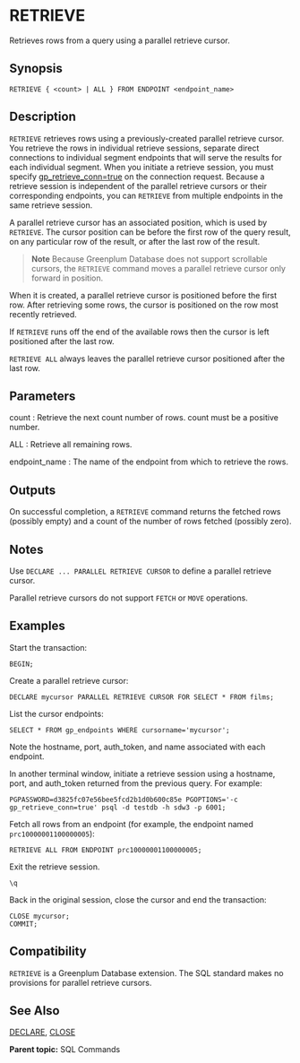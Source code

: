 # RETRIEVE

Retrieves rows from a query using a parallel retrieve cursor.

## Synopsis

``` {#sql_command_synopsis}
RETRIEVE { <count> | ALL } FROM ENDPOINT <endpoint_name>
```

## Description

`RETRIEVE` retrieves rows using a previously-created parallel retrieve cursor. You retrieve the rows in individual retrieve sessions, separate direct connections to individual segment endpoints that will serve the results for each individual segment. When you initiate a retrieve session, you must specify [gp_retrieve_conn=true](../config_params/guc-list.html#gp_retrieve_conn) on the connection request. Because a retrieve session is independent of the parallel retrieve cursors or their corresponding endpoints, you can `RETRIEVE` from multiple endpoints in the same retrieve session.

A parallel retrieve cursor has an associated position, which is used by `RETRIEVE`. The cursor position can be before the first row of the query result, on any particular row of the result, or after the last row of the result.

> **Note**
> Because Greenplum Database does not support scrollable cursors, the `RETRIEVE` command moves a parallel retrieve cursor only forward in position.

When it is created, a parallel retrieve cursor is positioned before the first row. After retrieving some rows, the cursor is positioned on the row most recently retrieved.

If `RETRIEVE` runs off the end of the available rows then the cursor is left positioned after the last row.

`RETRIEVE ALL` always leaves the parallel retrieve cursor positioned after the last row.

## Parameters

count
:   Retrieve the next count number of rows. count must be a positive number.

ALL
:   Retrieve all remaining rows.

endpoint_name
:   The name of the endpoint from which to retrieve the rows.

## Outputs

On successful completion, a `RETRIEVE` command returns the fetched rows (possibly empty) and a count of the number of rows fetched (possibly zero).

## Notes

Use `DECLARE ... PARALLEL RETRIEVE CURSOR` to define a parallel retrieve cursor.

Parallel retrieve cursors do not support `FETCH` or `MOVE` operations.

## Examples

Start the transaction:

```
BEGIN;
```

Create a parallel retrieve cursor:

```
DECLARE mycursor PARALLEL RETRIEVE CURSOR FOR SELECT * FROM films;
```

List the cursor endpoints:

```
SELECT * FROM gp_endpoints WHERE cursorname='mycursor';
```

Note the hostname, port, auth_token, and name associated with each endpoint.

In another terminal window, initiate a retrieve session using a hostname, port, and auth_token returned from the previous query. For example:

```
PGPASSWORD=d3825fc07e56bee5fcd2b1d0b600c85e PGOPTIONS='-c gp_retrieve_conn=true' psql -d testdb -h sdw3 -p 6001;
```

Fetch all rows from an endpoint (for example, the endpoint named `prc10000001100000005`):

```
RETRIEVE ALL FROM ENDPOINT prc10000001100000005;
```

Exit the retrieve session.

```
\q
```

Back in the original session, close the cursor and end the transaction:

```
CLOSE mycursor;
COMMIT;
```

## Compatibility

`RETRIEVE` is a Greenplum Database extension. The SQL standard makes no provisions for parallel retrieve cursors.

## See Also

[DECLARE](DECLARE.html), [CLOSE](CLOSE.html)

**Parent topic:** SQL Commands

